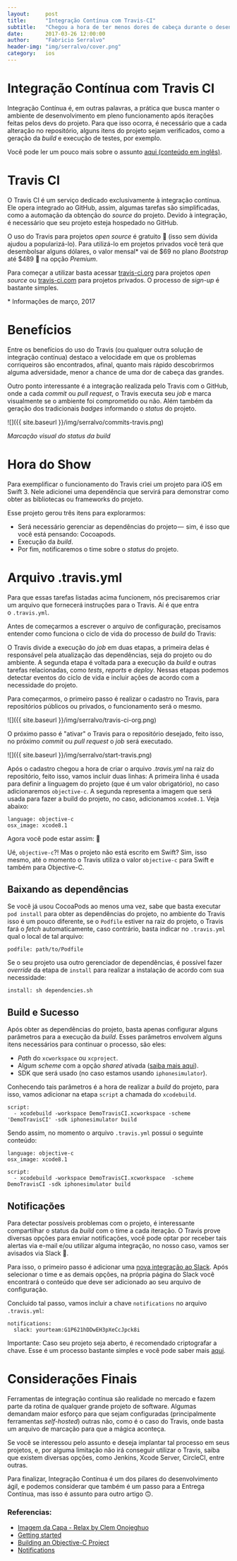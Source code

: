 ```yaml
---
layout:     post
title:      "Integração Contínua com Travis-CI"
subtitle:   "Chegou a hora de ter menos dores de cabeça durante o desenvolvimento do seu app."
date:       2017-03-26 12:00:00
author:     "Fabricio Serralvo"
header-img: "img/serralvo/cover.png"
category:   ios
---
```


# Integração Contínua com Travis CI
Integração Contínua é, em outras palavras, a prática que busca manter o ambiente de desenvolvimento em pleno funcionamento após iterações feitas pelos devs do projeto. Para que isso ocorra, é necessário que a cada alteração no repositório, alguns itens do projeto sejam verificados, como a geração da _build_ e execução de testes, por exemplo.

Você pode ler um pouco mais sobre o assunto [aqui (conteúdo em inglês)](https://martinfowler.com/articles/continuousIntegration.html).

# Travis CI

O Travis CI é um serviço dedicado exclusivamente à integração contínua. Ele opera integrado ao GitHub, assim, algumas tarefas são simplificadas, como a automação da obtenção do _source_ do projeto. Devido à integração, é necessário que seu projeto esteja hospedado no GitHub.

O uso do Travis para projetos _open source_ é gratuito 🎉 (isso sem dúvida ajudou a popularizá-lo). Para utilizá-lo em projetos privados você terá que desembolsar alguns dólares, o valor mensal* vai de $69 no plano _Bootstrap_ até $489 💸 na opção _Premium_.

Para começar a utilizar basta acessar [travis-ci.org](https://travis-ci.org) para projetos _open source_ ou [travis-ci.com](https://travis-ci.com) para projetos privados. O processo de _sign-up_ é bastante simples.

\* Informações de março, 2017

# Benefícios

Entre os benefícios do uso do Travis (ou qualquer outra solução de integração contínua) destaco a velocidade em que os problemas corriqueiros são encontrados, afinal, quanto mais rápido descobrirmos alguma adversidade, menor a chance de uma dor de cabeça das grandes. 

Outro ponto interessante é a integração realizada pelo Travis com o GitHub, onde a cada _commit_ ou _pull request_, o Travis executa seu _job_ e marca visualmente se o ambiente foi comprometido ou não. Além também da geração dos tradicionais _badges_ informando o _status_ do projeto.

![]({{ site.baseurl }}/img/serralvo/commits-travis.png)

_Marcação visual do status da build_

# Hora do Show

Para exemplificar o funcionamento do Travis criei um projeto para iOS em Swift 3. Nele adicionei uma dependência que servirá para demonstrar como obter as bibliotecas ou frameworks do projeto.

Esse projeto gerou três itens para explorarmos: 

* Será necessário gerenciar as dependências do projeto —  sim, é isso que você está pensando: Cocoapods.
* Execução da _build_.
* Por fim, notificaremos o time sobre o _status_ do projeto.

# Arquivo .travis.yml

Para que essas tarefas listadas acima funcionem, nós precisaremos criar um arquivo que fornecerá instruções para o Travis. Aí é que entra o `.travis.yml`.

Antes de começarmos a escrever o arquivo de configuração, precisamos entender como funciona o ciclo de vida do processo de _build_ do Travis:

O Travis divide a execução do _job_ em duas etapas, a primeira delas é responsável pela atualização das dependências, seja do projeto ou do ambiente. A segunda etapa é voltada para a execução da _build_ e outras tarefas relacionadas, como _tests_, _reports_ e _deploy_. Nessas etapas podemos detectar eventos do ciclo de vida e incluir ações de acordo com a necessidade do projeto.

Para começarmos, o primeiro passo é realizar o cadastro no Travis, para repositórios públicos ou privados, o funcionamento será o mesmo.

![]({{ site.baseurl }}/img/serralvo/travis-ci-org.png)

O próximo passo é "ativar" o Travis para o repositório desejado, feito isso, no próximo _commit_ ou _pull request_ o _job_ será executado.

![]({{ site.baseurl }}/img/serralvo/start-travis.png)

Após o cadastro chegou a hora de criar o arquivo *.travis.yml* na raiz do repositório, feito isso, vamos incluir duas linhas: A primeira linha é usada para definir a linguagem do projeto (que é um valor obrigatório), no caso adicionaremos `objective-c`. A segunda representa a imagem que será usada para fazer a build do projeto, no caso, adicionamos `xcode8.1`. Veja abaixo:

~~~
language: objective-c
osx_image: xcode8.1
~~~

Agora você pode estar assim: 🤔

Ué, `objective-c`?! Mas o projeto não está escrito em Swift? Sim, isso mesmo, até o momento o Travis utiliza o valor `objective-c` para Swift e também para Objective-C.

## Baixando as dependências

Se você já usou CocoaPods ao menos uma vez, sabe que basta executar `pod install` para obter as dependências do projeto, no ambiente do Travis isso é um pouco diferente, se o `Podfile` estiver na raiz do projeto, o Travis fará o _fetch_ automaticamente, caso contrário, basta indicar no `.travis.yml` qual o local de tal arquivo:

~~~
podfile: path/to/Podfile
~~~

Se o seu projeto usa outro gerenciador de dependências, é possível fazer _override_ da etapa de `install` para realizar a instalação de acordo com sua necessidade:

~~~
install: sh dependencies.sh
~~~

## Build e Sucesso

Após obter as dependências do projeto, basta apenas configurar alguns parâmetros para a execução da _build_. Esses parâmetros envolvem alguns itens necessários para continuar o processo, são eles:

* _Path_ do `xcworkspace` ou `xcproject`.
* Algum _scheme_ com a opção _shared_ ativada ([saiba mais aqui](http://help.apple.com/xcode/mac/8.0/#/dev5426ddfcf)).
* SDK que será usado (no caso estamos usando `iphonesimulator`).

Conhecendo tais parâmetros é a hora de realizar a _build_ do projeto, para isso, vamos adicionar na etapa `script` a chamada do `xcodebuild`.

~~~
script:
  - xcodebuild -workspace DemoTravisCI.xcworkspace -scheme 'DemoTravisCI' -sdk iphonesimulator build
~~~

Sendo assim, no momento o arquivo `.travis.yml` possui o seguinte conteúdo:

~~~
language: objective-c
osx_image: xcode8.1

script:
  - xcodebuild -workspace DemoTravisCI.xcworkspace  -scheme DemoTravisCI -sdk iphonesimulator build
~~~

## Notificações

Para detectar possíveis problemas com o projeto, é interessante compartilhar o status da _build_ com o time a cada iteração. O Travis prove diversas opções para enviar notificações, você pode optar por receber tais alertas via e-mail e/ou utilizar alguma integração, no nosso caso, vamos ser avisados via Slack 📢.

Para isso, o primeiro passo é adicionar uma [nova integração ao Slack](https://my.slack.com/services/new/travis). Após selecionar o time e as demais opções, na própria página do Slack você encontrará o conteúdo que deve ser adicionado ao seu arquivo de configuração.

Concluido tal passo, vamos incluir a chave `notifications` no arquivo `.travis.yml`:

~~~
notifications:
  slack: yourteam:G1P621hDDwEH3pXeCcJpck8i
~~~

Importante: Caso seu projeto seja aberto, é recomendado criptografar a chave. Esse é um processo bastante simples e você pode saber mais [aqui](https://docs.travis-ci.com/user/encryption-keys/).


# Considerações Finais

Ferramentas de integração contínua são realidade no mercado e fazem parte da rotina de qualquer grande projeto de software. Algumas demandam maior esforço para que sejam configuradas (principalmente ferramentas _self-hosted_) outras não, como é o caso do Travis, onde basta um arquivo de marcação para que a mágica aconteça.

Se você se interessou pelo assunto e deseja implantar tal processo em seus projetos, e, por alguma limitação não irá conseguir utilizar o Travis, saiba que existem diversas opções, como Jenkins, Xcode Server, CircleCI, entre outras.

Para finalizar, Integração Contínua é um dos pilares do desenvolvimento ágil, e podemos considerar que também é um passo para a Entrega Contínua, mas isso é assunto para outro artigo 🙃.

### Referencias:

* [Imagem da Capa - Relax by Clem Onojeghuo](https://unsplash.com/photos/zlABb6Gke24)
* [Getting started](https://docs.travis-ci.com/user/getting-started/)
* [Building an Objective-C Project](https://docs.travis-ci.com/user/languages/objective-c/)
* [Notifications](https://docs.travis-ci.com/user/notifications/)

